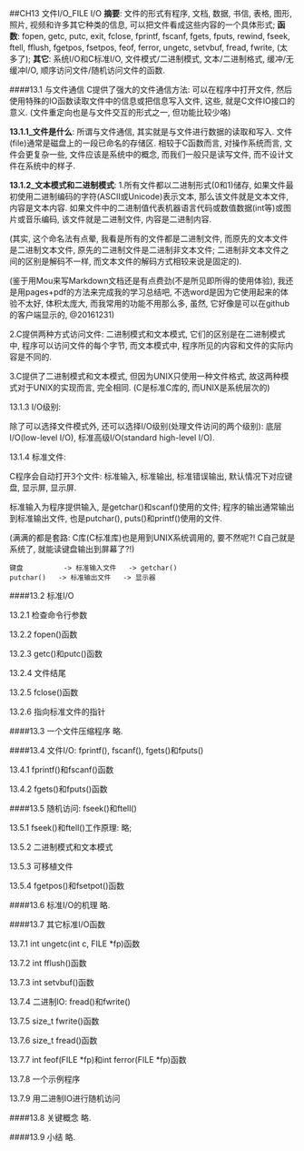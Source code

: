 ##CH13 文件I/O_FILE I/O
<strong>摘要</strong>: 文件的形式有程序, 文档, 数据, 书信, 表格, 图形, 照片, 视频和许多其它种类的信息, 可以把文件看成这些内容的一个具体形式; <strong>函数</strong>: fopen, getc, putc, exit, fclose, fprintf, fscanf, fgets, fputs, rewind, fseek, ftell, fflush, fgetpos, fsetpos, feof, ferror, ungetc, setvbuf, fread, fwrite, (太多了); <strong>其它</strong>: 系统I/O和C标准I/O, 文件模式/二进制模式, 文本/二进制格式, 缓冲/无缓冲I/O, 顺序访问文件/随机访问文件的函数.

####13.1 与文件通信
C提供了强大的文件通信方法: 可以在程序中打开文件, 然后使用特殊的IO函数读取文件中的信息或把信息写入文件, 这些, 就是C文件IO接口的意义. (文件重定向也是与文件交互的形式之一, 但功能比较少咯)

<strong>13.1.1_文件是什么</strong>: 所谓与文件通信, 其实就是与文件进行数据的读取和写入. 文件(file)通常是磁盘上的一段已命名的存储区. 相较于C函数而言, 对操作系统而言, 文件会更复杂一些, 文件应该是系统中的概念, 而我们一般只是读写文件, 而不设计文件在系统中的样子.

<strong>13.1.2_文本模式和二进制模式</strong>: 1.所有文件都以二进制形式(0和1)储存, 如果文件最初使用二进制编码的字符(ASCII或Unicode)表示文本, 那么该文件就是文本文件, 内容是文本内容. 如果文件中的二进制值代表机器语言代码或数值数据(int等)或图片或音乐编码, 该文件就是二进制文件, 内容是二进制内容.

(其实, 这个命名法有点晕, 我看是所有的文件都是二进制文件, 而原先的文本文件是二进制文本文件, 原先的二进制文件是二进制非文本文件; 二进制非文本文件之间的区别是解码不一样, 而文本文件的解码方式相较来说是固定的).


(鉴于用Mou来写Markdown文档还是有点费劲(不是所见即所得的使用体验), 我还是用pages+pdf的方法来完成我的学习总结吧, 不选word是因为它使用起来的体验不太好, 体积太庞大, 而我常用的功能不用那么多, 虽然, 它好像是可以在github的客户端显示的, @20161231)



2.C提供两种方式访问文件: 二进制模式和文本模式, 它们的区别是在二进制模式中, 程序可以访问文件的每个字节,  而文本模式中, 程序所见的内容和文件的实际内容是不同的.

3.C提供了二进制模式和文本模式, 但因为UNIX只使用一种文件格式, 故这两种模式对于UNIX的实现而言, 完全相同. (C是标准C库的, 而UNIX是系统层次的)

13.1.3 I/O级别:

除了可以选择文件模式外, 还可以选择I/O级别(处理文件访问的两个级别):
底层I/O(low-level I/O), 标准高级I/O(standard high-level I/O).

13.1.4 标准文件:

C程序会自动打开3个文件: 标准输入, 标准输出, 标准错误输出, 默认情况下对应键盘, 显示屏, 显示屏.

标准输入为程序提供输入, 是getchar()和scanf()使用的文件; 程序的输出通常输出到标准输出文件, 也是putchar(), puts()和printf()使用的文件.

(满满的都是套路: C库(C标准库)也是用到UNIX系统调用的, 要不然呢?! C自己就是系统了, 就能读键盘输出到屏幕了?!)

	键盘			-> 标准输入文件	-> getchar()
	putchar()	-> 标准输出文件	-> 显示器

####13.2 标准I/O

13.2.1 检查命令行参数

13.2.2 fopen()函数

13.2.3 getc()和putc()函数

13.2.4 文件结尾

13.2.5 fclose()函数

13.2.6 指向标准文件的指针

####13.3 一个文件压缩程序
略.

####13.4 文件I/O: fprintf(), fscanf(), fgets()和fputs()

13.4.1 fprintf()和fscanf()函数

13.4.2 fgets()和fputs()函数

####13.5 随机访问: fseek()和ftell()

13.5.1 fseek()和ftell()工作原理: 略;

13.5.2 二进制模式和文本模式

13.5.3 可移植文件

13.5.4 fgetpos()和fsetpot()函数

####13.6 标准I/O的机理
略.

####13.7 其它标准I/O函数

13.7.1 int ungetc(int c, FILE *fp)函数

13.7.2 int fflush()函数

13.7.3 int setvbuf()函数

13.7.4 二进制IO: fread()和fwrite()

13.7.5 size_t fwrite()函数

13.7.6 size_t fread()函数

13.7.7 int feof(FILE *fp)和int ferror(FILE *fp)函数

13.7.8 一个示例程序

13.7.9 用二进制IO进行随机访问

####13.8 关键概念
略.

####13.9 小结
略.


